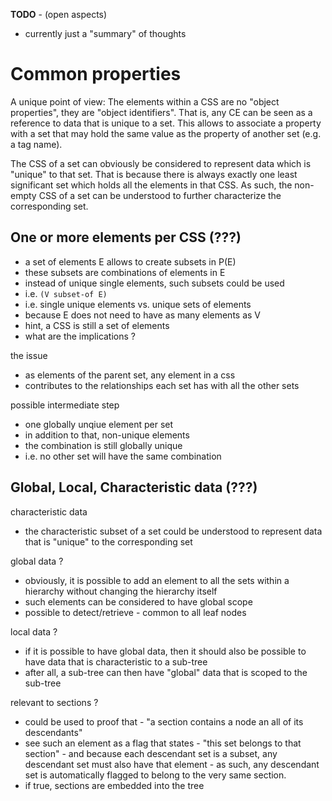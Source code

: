 
**TODO** - (open aspects)

* currently just a "summary" of thoughts

<!-- ======================================================================= -->
# Common properties

A unique point of view: The elements within a CSS are no "object properties",
they are "object identifiers". That is, any CE can be seen as a reference to
data that is unique to a set. This allows to associate a property with a set
that may hold the same value as the property of another set (e.g. a tag name).

The CSS of a set can obviously be considered to represent data which is "unique"
to that set. That is because there is always exactly one least significant set
which holds all the elements in that CSS. As such, the non-empty CSS of a set
can be understood to further characterize the corresponding set.

<!-- ======================================================================= -->
## One or more elements per CSS (???)

* a set of elements E allows to create subsets in P(E)
* these subsets are combinations of elements in E
* instead of unique single elements, such subsets could be used
* i.e. `(V subset-of E)` 
* i.e. single unique elements vs. unique sets of elements
* because E does not need to have as many elements as V
* hint, a CSS is still a set of elements
* what are the implications ?

the issue

* as elements of the parent set, any element in a css
* contributes to the relationships each set has with all the other sets

possible intermediate step

* one globally unqiue element per set
* in addition to that, non-unique elements
* the combination is still globally unique
* i.e. no other set will have the same combination

<!-- ======================================================================= -->
## Global, Local, Characteristic data (???)

characteristic data

* the characteristic subset of a set could be understood
  to represent data that is "unique" to the corresponding set

global data ?

* obviously, it is possible to add an element to all the sets
  within a hierarchy without changing the hierarchy itself
* such elements can be considered to have global scope
* possible to detect/retrieve - common to all leaf nodes

local data ?

* if it is possible to have global data, then it should also
  be possible to have data that is characteristic to a sub-tree
* after all, a sub-tree can then have "global" data that is
  scoped to the sub-tree

relevant to sections ?

* could be used to proof that -
  "a section contains a node an all of its descendants"
* see such an element as a flag that states -
  "this set belongs to that section" -
  and because each descendant set is a subset,
  any descendant set must also have that element -
  as such, any descendant set is automatically
  flagged to belong to the very same section.
* if true, sections are embedded into the tree
